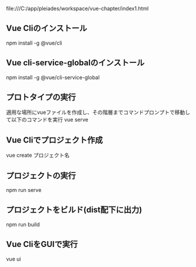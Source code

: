 file:///C:/app/pleiades/workspace/vue-chapter/index1.html

## Vue Cliのインストール
npm install -g @vue/cli

## Vue cli-service-globalのインストール
npm install -g @vue/cli-service-global

## プロトタイプの実行
適用な場所にvueファイルを作成し、その階層までコマンドプロンプトで移動して以下のコマンドを実行
vue serve

## Vue Cliでプロジェクト作成
vue create プロジェクト名

## プロジェクトの実行
npm run serve

## プロジェクトをビルド(dist配下に出力)
npm run build

## Vue CliをGUIで実行
vue ui

